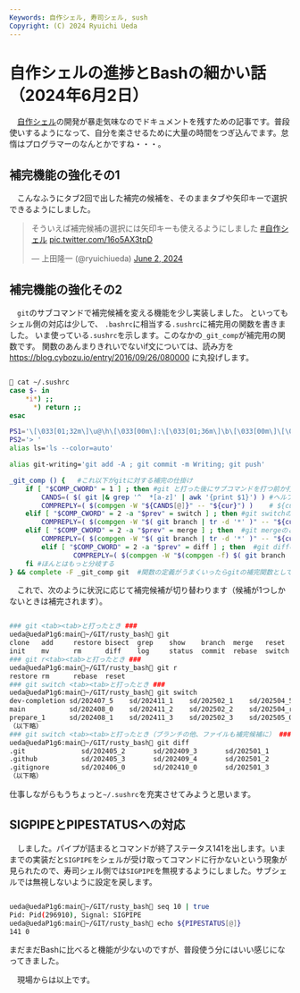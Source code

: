 ```yaml
---
Keywords: 自作シェル, 寿司シェル, sush
Copyright: (C) 2024 Ryuichi Ueda
---
```


# 自作シェルの進捗とBashの細かい話（2024年6月2日）

　[自作シェル](/?page=rusty_bash)の開発が暴走気味なのでドキュメントを残すための記事です。普段使いするようになって、自分を楽させるために大量の時間をつぎ込んでます。怠惰はプログラマーのなんとかですね・・・。


## 補完機能の強化その1

　こんなふうにタブ2回で出した補完の候補を、そのままタブや矢印キーで選択できるようにしました。

<blockquote class="twitter-tweet" data-media-max-width="560"><p lang="ja" dir="ltr">そういえば補完候補の選択には矢印キーも使えるようにしました <a href="https://twitter.com/hashtag/%E8%87%AA%E4%BD%9C%E3%82%B7%E3%82%A7%E3%83%AB?src=hash&amp;ref_src=twsrc%5Etfw">#自作シェル</a> <a href="https://t.co/16o5AX3tpD">pic.twitter.com/16o5AX3tpD</a></p>&mdash; 上田隆一 (@ryuichiueda) <a href="https://twitter.com/ryuichiueda/status/1797202651131871529?ref_src=twsrc%5Etfw">June 2, 2024</a></blockquote> <script async src="https://platform.twitter.com/widgets.js" charset="utf-8"></script>

## 補完機能の強化その2


　`git`のサブコマンドで補完候補を変える機能を少し実装しました。
といってもシェル側の対応は少しで、
`.bashrc`に相当する`.sushrc`に補完用の関数を書きました。
いま使っている`.sushrc`を示します。このなかの`_git_comp`が補完用の関数です。
関数のあんまりきれいでないif文については、読み方を
https://blog.cybozu.io/entry/2016/09/26/080000 に丸投げします。

```bash

🍣 cat ~/.sushrc
case $- in
    *i*) ;;
      *) return ;;
esac

PS1='\[\033[01;32m\]\u@\h\[\033[00m\]:\[\033[01;36m\]\b\[\033[00m\]\[\033[01;35m\]\w\[\033[00m\]🍣 '
PS2='> '
alias ls='ls --color=auto'

alias git-writing='git add -A ; git commit -m Writing; git push'

_git_comp () {   #これ以下がgitに対する補完の仕掛け
	if [ "$COMP_CWORD" = 1 ] ; then #git と打った後にサブコマンドを打つ前か打っている途中
		CANDS=( $( git |& grep '^  *[a-z]' | awk '{print $1}') ) #ヘルプからサブコマンドのリストを作る
		COMPREPLY=( $(compgen -W "${CANDS[@]}" -- "${cur}") )    # ${cur}（打っている途中の文字列）と一致するものを補完候補に
	elif [ "$COMP_CWORD" = 2 -a "$prev" = switch ] ; then #git switchのとき
		COMPREPLY=( $(compgen -W "$( git branch | tr -d '*' )" -- "${cur}" ) ) #ブランチの一覧を${cur}でフィルタをかけて補完候補に
	elif [ "$COMP_CWORD" = 2 -a "$prev" = merge ] ; then  #git mergeのとき
		COMPREPLY=( $(compgen -W "$( git branch | tr -d '*' )" -- "${cur}" ) ) #同上
        elif [ "$COMP_CWORD" = 2 -a "$prev" = diff ] ; then  #git diffのとき
                COMPREPLY=( $(compgen -W "$(compgen -f) $( git branch | tr -d '*' )"  -- "${cur}" ) )  #ファイルとブランチの両方を補完候補に
	fi #ほんとはもっと分岐する 
} && complete -F _git_comp git  #関数の定義がうまくいったらgitの補完関数として_git_compを登録
```

　これで、次のように状況に応じて補完候補が切り替わります（候補が1つしかないときは補完されます）。

```bash

### git <tab><tab>と打ったとき ###
ueda@uedaP1g6:main🌵~/GIT/rusty_bash🍣 git
clone   add     restore bisect  grep    show    branch  merge   reset   tag     pull
init    mv      rm      diff    log     status  commit  rebase  switch  fetch   push
### git r<tab><tab>と打ったとき ###
ueda@uedaP1g6:main🌵~/GIT/rusty_bash🍣 git r 
restore rm      rebase  reset
### git switch <tab><tab>と打ったとき ###
ueda@uedaP1g6:main🌵~/GIT/rusty_bash🍣 git switch
dev-completion sd/202407_5    sd/202411_1    sd/202502_1    sd/202504_5    terminal_13
main           sd/202408_0    sd/202411_2    sd/202502_2    sd/202504_ref  terminal_14
prepare_1      sd/202408_1    sd/202411_3    sd/202502_3    sd/202505_0    terminal_15
（以下略）
### git switch <tab><tab>と打ったとき（ブランチの他、ファイルも補完候補に） ###
ueda@uedaP1g6:main🌵~/GIT/rusty_bash🍣 git diff 
.git              sd/202405_2       sd/202409_3       sd/202501_1       sd/202504_1       terminal_11       
.github           sd/202405_3       sd/202409_4       sd/202501_2       sd/202504_2       terminal_12       
.gitignore        sd/202406_0       sd/202410_0       sd/202501_3       sd/202504_3       terminal_13 
（以下略）
```

仕事しながらもうちょっと`~/.sushrc`を充実させてみようと思います。


## SIGPIPEとPIPESTATUSへの対応

　しました。パイプが詰まるとコマンドが終了ステータス141を出します。いままでの実装だと`SIGPIPE`をシェルが受け取ってコマンドに行かないという現象が見られたので、寿司シェル側では`SIGPIPE`を無視するようにしました。サブシェルでは無視しないように設定を戻します。

```bash

ueda@uedaP1g6:main🌵~/GIT/rusty_bash🍣 seq 10 | true
Pid: Pid(296910), Signal: SIGPIPE
ueda@uedaP1g6:main🌵~/GIT/rusty_bash🍣 echo ${PIPESTATUS[@]}
141 0
```

まだまだBashに比べると機能が少ないのですが、普段使う分にはいい感じになってきました。

　現場からは以上です。
